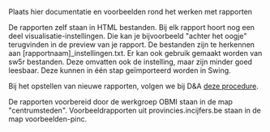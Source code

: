 Plaats hier documentatie en voorbeelden rond het werken met rapporten

De rapporten zelf staan in HTML bestanden. Bij elk rapport hoort nog een deel visualisatie-instellingen. Die kan je bijvoorbeeld "achter het oogje" terugvinden in de preview van je rapport. De bestanden zijn te herkennen aan [rapportnaam]_instellingen.txt. Er kan ook gebruik gemaakt worden van sw5r bestanden. Deze omvatten ook de instelling, maar zijn minder goed leesbaar. Deze kunnen in één stap geïmporteerd worden in Swing.

Bij het opstellen van nieuwe rapporten, volgen we bij D&A [deze procedure](https://share.vlaamsbrabant.be/share/s/yyXfOGzpT7SdzPvkZMfYRg).

De rapporten voorbereid door de werkgroep OBMI staan in de map "centrumsteden". Voorbeeldrapporten uit provincies.incijfers.be staan in de map voorbeelden-pinc.
